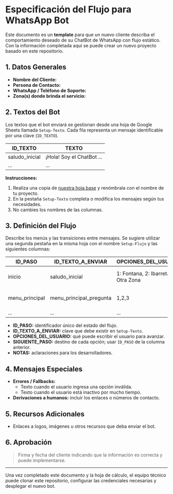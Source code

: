 # Especificación del Flujo para WhatsApp Bot

Este documento es un **template** para que un nuevo cliente describa el comportamiento deseado de su ChatBot de WhatsApp con flujo estático. Con la información completada aquí se puede crear un nuevo proyecto basado en este repositorio.

## 1. Datos Generales
- **Nombre del Cliente:**
- **Persona de Contacto:**
- **WhatsApp / Teléfono de Soporte:**
- **Zona(s) donde brinda el servicio:**

## 2. Textos del Bot
Los textos que el bot enviará se gestionan desde una hoja de Google Sheets llamada `Setup-Texto`. Cada fila representa un mensaje identificable por una clave (`ID_TEXTO`).

| ID_TEXTO | TEXTO |
|----------|-------|
| saludo_inicial | ¡Hola! Soy el ChatBot ... |
| ... | ... |

**Instrucciones:**
1. Realiza una copia de [nuestra hoja base](https://docs.google.com) y renómbrala con el nombre de tu proyecto.
2. En la pestaña `Setup-Texto` completa o modifica los mensajes según tus necesidades.
3. No cambies los nombres de las columnas.

## 3. Definición del Flujo
Describe los menús y las transiciones entre mensajes. Se sugiere utilizar una segunda pestaña en la misma hoja con el nombre `Setup-Flujo` y las siguientes columnas:

| ID_PASO | ID_TEXTO_A_ENVIAR | OPCIONES_DEL_USUARIO | SIGUIENTE_PASO | NOTAS |
|--------|-------------------|----------------------|----------------|-------|
| inicio | saludo_inicial | 1: Fontana, 2: Ibarreta, 3: Otra Zona | menu_principal | Mensaje de bienvenida |
| menu_principal | menu_principal_pregunta | 1,2,3 | menu_fontana, menu_ibarreta, otra_zona | |
| ... | ... | ... | ... | |

- **ID_PASO:** identificador único del estado del flujo.
- **ID_TEXTO_A_ENVIAR:** clave que debe existir en `Setup-Texto`.
- **OPCIONES_DEL_USUARIO:** qué puede escribir el usuario para avanzar.
- **SIGUIENTE_PASO:** destino de cada opción; usar `ID_PASO` de la columna anterior.
- **NOTAS:** aclaraciones para los desarrolladores.

## 4. Mensajes Especiales
- **Errores / Fallbacks:** 
  - Texto cuando el usuario ingresa una opción inválida.
  - Texto cuando el usuario está inactivo por mucho tiempo.
- **Derivaciones a humanos:** incluir los enlaces o números de contacto.

## 5. Recursos Adicionales
- Enlaces a logos, imágenes u otros recursos que deba enviar el bot.

## 6. Aprobación
> Firma y fecha del cliente indicando que la información es correcta y puede implementarse.

---

Una vez completado este documento y la hoja de cálculo, el equipo técnico puede clonar este repositorio, configurar las credenciales necesarias y desplegar el nuevo bot.
